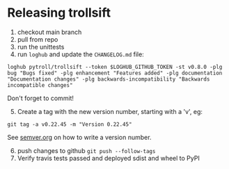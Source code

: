# Releasing trollsift

1. checkout main branch
2. pull from repo
3. run the unittests
4. run `loghub` and update the `CHANGELOG.md` file:

```
loghub pytroll/trollsift --token $LOGHUB_GITHUB_TOKEN -st v0.8.0 -plg bug "Bugs fixed" -plg enhancement "Features added" -plg documentation "Documentation changes" -plg backwards-incompatibility "Backwards incompatible changes"
```

Don't forget to commit!

5. Create a tag with the new version number, starting with a 'v', eg:

```
git tag -a v0.22.45 -m "Version 0.22.45"
```

See [semver.org](http://semver.org/) on how to write a version number.



6. push changes to github `git push --follow-tags`
7. Verify travis tests passed and deployed sdist and wheel to PyPI
